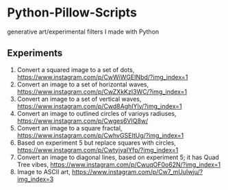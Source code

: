 # Python-Pillow-Scripts
generative art/experimental filters I made with Python

## Experiments
1. Convert a squared image to a set of dots, https://www.instagram.com/p/CwWiWGEINbd/?img_index=1
2. Convert an image to a set of horizontal waves, https://www.instagram.com/p/CwZXkKzI3WC/?img_index=1
3. Convert an image to a set of vertical waves, https://www.instagram.com/p/Cwd8AghIYly/?img_index=1
4. Convert an image to outlined circles of varioys radiuses, https://www.instagram.com/p/Cwges6VIQ8w/
5. Convert an image to a square fractal, https://www.instagram.com/p/CwhvGSEItUg/?img_index=1
6. Based on experiment 5 but replace squares with circles, https://www.instagram.com/p/CwtyiyaIYfp/?img_index=1
7. Convert an image to diagonal lines, based on experiment 5; it has Quad Tree vibes, https://www.instagram.com/p/CwuqOF0o62N/?img_index=1
8. Image to ASCII art, https://www.instagram.com/p/Cw7_mUuIwju/?img_index=3
